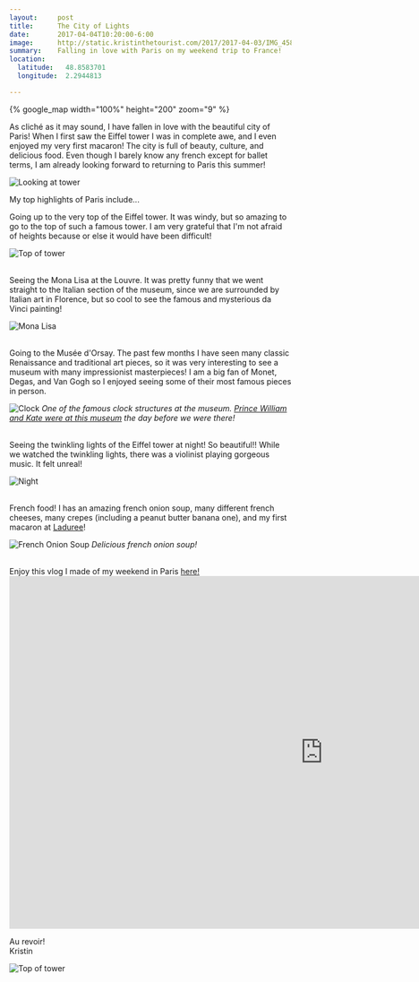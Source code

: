 ```yaml
---
layout:     post
title:      The City of Lights
date:       2017-04-04T10:20:00-6:00
image:      http://static.kristinthetourist.com/2017/2017-04-03/IMG_4581.JPG
summary:    Falling in love with Paris on my weekend trip to France!
location:
  latitude:   48.8583701
  longitude:  2.2944813

---
```


{% google_map width="100%" height="200" zoom="9" %}

As cliché as it may sound, I have fallen in love with the beautiful city of Paris!  When I first saw the Eiffel tower I was in complete awe, and I even enjoyed my very first macaron!  The city is full of beauty, culture, and delicious food. Even though I barely know any french except for ballet terms, I am already looking forward to returning to Paris this summer!

![Looking at tower](http://static.kristinthetourist.com/2017/2017-04-03/look.jpg)

My top highlights of Paris include...

Going up to the very top of the Eiffel tower.  It was windy, but so amazing to go to the top of such a famous tower.  I am very grateful that I'm not afraid of heights because or else it would have been difficult!

![Top of tower](http://static.kristinthetourist.com/2017/2017-04-03/top.jpg)

<br>
Seeing the Mona Lisa at the Louvre.  It was pretty funny that we went straight to the Italian section of the museum, since we are surrounded by Italian art in Florence, but so cool to see the famous and mysterious da Vinci painting!

![Mona Lisa](http://static.kristinthetourist.com/2017/2017-04-03/monalisa.jpg)


<br>
Going to the Musée d'Orsay.  The past few months I have seen many classic Renaissance and traditional art pieces, so it was very interesting to see a museum with many impressionist masterpieces!  I am a big fan of Monet, Degas, and Van Gogh so I enjoyed seeing some of their most famous pieces in person.

![Clock](http://static.kristinthetourist.com/2017/2017-04-03/clock.jpg)
*One of the famous clock structures at the museum. <a href="http://www.express.co.uk/news/royal/780825/duke-and-duchess-of-cambridge-paris-visit-Musee-Dorsay-kate-middleton-prince-william">Prince William and Kate were at this museum</a> the day before we were there!*


<br>
Seeing the twinkling lights of the Eiffel tower at night!  So beautiful!! While we watched the twinkling lights, there was a violinist playing gorgeous music.  It felt unreal!

![Night](http://static.kristinthetourist.com/2017/2017-04-03/night.jpg)


<br>
French food!  I has an amazing french onion soup, many different french cheeses, many crepes (including a peanut butter banana one), and my first macaron at <a href="https://www.laduree.com/en_int/" target="_blank">Laduree</a>! 

![French Onion Soup](http://static.kristinthetourist.com/2017/2017-04-03/soup.jpg)
*Delicious french onion soup!*

<br>
Enjoy this vlog I made of my weekend in Paris <a href="https://youtu.be/XcmfaxfE5s8">here!</a>

<iframe class="popout" width="1120" height="630" src="https://www.youtube.com/embed/XcmfaxfE5s8" frameborder="0" allowfullscreen></iframe>

Au revoir! <br>
Kristin

![Top of tower](http://static.kristinthetourist.com/2017/2017-04-03/louvre.jpg)